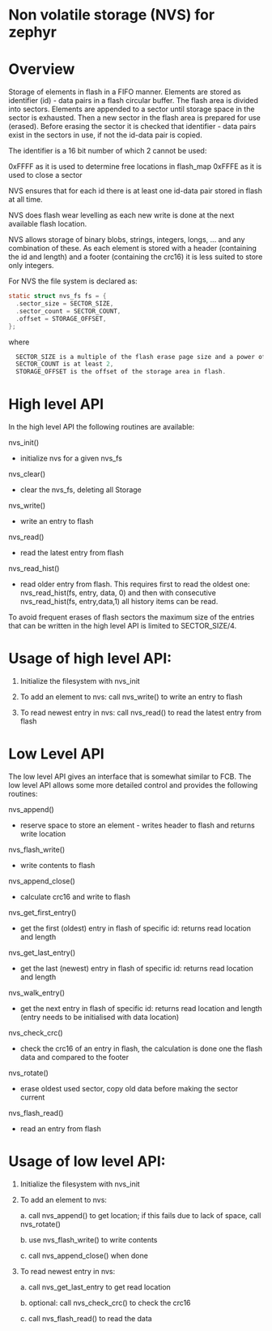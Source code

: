 # Non volatile storage (NVS) for zephyr

# Overview

Storage of elements in flash in a FIFO manner. Elements are stored as identifier (id) - data pairs in a flash circular buffer. The flash area is divided into sectors. Elements are appended to a sector until storage space in the sector is exhausted. Then a new sector in the flash area is prepared for use (erased). Before erasing the sector it is checked that identifier - data pairs exist in the sectors in use, if not the id-data pair is copied.

The identifier is a 16 bit number of which 2 cannot be used:

  0xFFFF as it is used to determine free locations in flash_map
  0xFFFE as it is used to close a sector


NVS ensures that for each id there is at least one id-data pair stored in flash at all time.

NVS does flash wear levelling as each new write is done at the next available flash location.

NVS allows storage of binary blobs, strings, integers, longs, ... and any combination of these. As each element is stored with a header (containing the id and length) and a footer (containing the crc16) it is less suited to store only integers.

For NVS the file system is declared as:

```c
static struct nvs_fs fs = {
  .sector_size = SECTOR_SIZE,
  .sector_count = SECTOR_COUNT,
  .offset = STORAGE_OFFSET,
};
```
where
```c
  SECTOR_SIZE is a multiple of the flash erase page size and a power of 2,
  SECTOR_COUNT is at least 2,
  STORAGE_OFFSET is the offset of the storage area in flash.
```

# High level API

In the high level API the following routines are available:

nvs_init()
  - initialize nvs for a given nvs_fs

nvs_clear()
  - clear the nvs_fs, deleting all Storage

nvs_write()
  - write an entry to flash

nvs_read()
  - read the latest entry from flash

nvs_read_hist()
  - read older entry from flash. This requires first to read the oldest one: nvs_read_hist(fs, entry, data, 0) and then with consecutive nvs_read_hist(fs, entry,data,1) all history items can be read.

To avoid frequent erases of flash sectors the maximum size of the entries that can be written in the high level API is limited to SECTOR_SIZE/4.

# Usage of high level API:

1. Initialize the filesystem with nvs_init

2. To add an element to nvs: call nvs_write() to write an entry to flash

3. To read newest entry in nvs: call nvs_read() to read the latest entry from flash

# Low Level API

The low level API gives an interface that is somewhat similar to FCB. The low level API allows some more detailed control and provides the following routines:

nvs_append()
  - reserve space to store an element - writes header to flash and returns write location

nvs_flash_write()
  - write contents to flash

nvs_append_close()
  - calculate crc16 and write to flash

nvs_get_first_entry()
  - get the first (oldest) entry in flash of specific id: returns read location and length

nvs_get_last_entry()
  - get the last (newest) entry in flash of specific id: returns read location and length

nvs_walk_entry()
  - get the next entry in flash of specific id: returns read location and length (entry needs to be initialised with data location)

nvs_check_crc()
  - check the crc16 of an entry in flash, the calculation is done one the flash data and compared to the footer

nvs_rotate()
  - erase oldest used sector, copy old data before making the sector current

nvs_flash_read()
  - read an entry from flash

# Usage of low level API:

1. Initialize the filesystem with nvs_init

2. To add an element to nvs:

   a. call nvs_append() to get location; if this fails due to lack of space,
   call nvs_rotate()

   b. use nvs_flash_write() to write contents

   c. call nvs_append_close() when done

3. To read newest entry in nvs:

   a. call nvs_get_last_entry to get read location

   b. optional: call nvs_check_crc() to check the crc16

   c. call nvs_flash_read() to read the data

